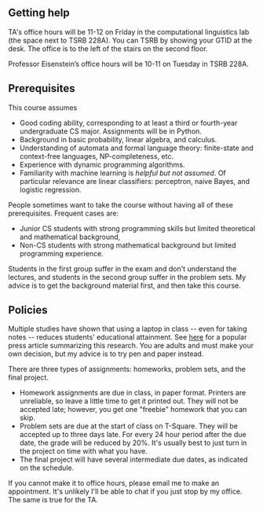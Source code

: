 ## Getting help ##

TA's office hours will be 11-12 on Friday in the computational linguistics lab (the space next to TSRB 228A). You can TSRB by showing your GTID at the desk. The office is to the left of the stairs on the second floor.

Professor Eisenstein’s office hours will be 10-11 on Tuesday in TSRB
228A. 

## Prerequisites ##

This course assumes

- Good coding ability, corresponding to at least a third or
  fourth-year undergraduate CS major. Assignments will be in Python.
- Background in basic probability, linear algebra, and calculus.
- Understanding of automata and formal language theory: finite-state
  and context-free languages, NP-completeness, etc.
- Experience with dynamic programming algorithms.
- Familiarity with machine learning is *helpful but not assumed*. Of
  particular relevance are linear classifiers: perceptron, naive
  Bayes, and logistic regression.

People sometimes want to take the course without having all of these
prerequisites. Frequent cases are:

- Junior CS students with strong programming skills but limited
  theoretical and mathematical background,
- Non-CS students with strong mathematical background but limited
  programming experience.

Students in the first group suffer in the exam and don't understand
the lectures, and students in the second group suffer in the problem sets. My advice is to get the background material first, and
then take this course.

## Policies ##

Multiple studies have shown that using a laptop in class -- even for taking notes -- reduces students' educational attainment. See [here](http://www.newyorker.com/online/blogs/elements/2014/06/the-case-for-banning-laptops-in-the-classroom.html) for a popular press article summarizing this research. You are adults and must make your own decision, but my advice is to try pen and paper instead.

There are three types of assignments: homeworks, problem sets, and the final project.
- Homework assignments are due in class, in paper format. Printers are unreliable, so leave a little time to get it printed out. They will not be accepted late; however, you get one "freebie" homework that you can skip.
- Problem sets are due at the start of class on T-Square. They will be accepted up to three days late. For every 24 hour period after the due date, the grade will be reduced by 20%. It's usually best to just turn in the project on time with what you have.
- The final project will have several intermediate due dates, as indicated on the schedule.
 
If you cannot make it to office hours, please email me to make an appointment. It's unlikely I'll be able to chat if you just stop by my office. The same is true for the TA.
